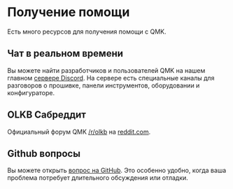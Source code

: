 # Получение помощи

Есть много ресурсов для получения помощи с QMK.

## Чат в реальном времени

Вы можете найти разработчиков и пользователей QMK на нашем главном [сервере Discord](https://discord.gg/Uq7gcHh). На сервере есть специальные каналы для разговоров о прошивке, панели инструментов, оборудовании и конфигураторе.

## OLKB Сабреддит

Официальный форум QMK [/r/olkb](https://reddit.com/r/olkb) на [reddit.com](https://reddit.com).

## Github вопросы

Вы можете открыть [вопрос на GitHub](https://github.com/qmk/qmk_firmware/issues). Это особенно удобно, когда ваша проблема потребует длительного обсуждения или отладки.
